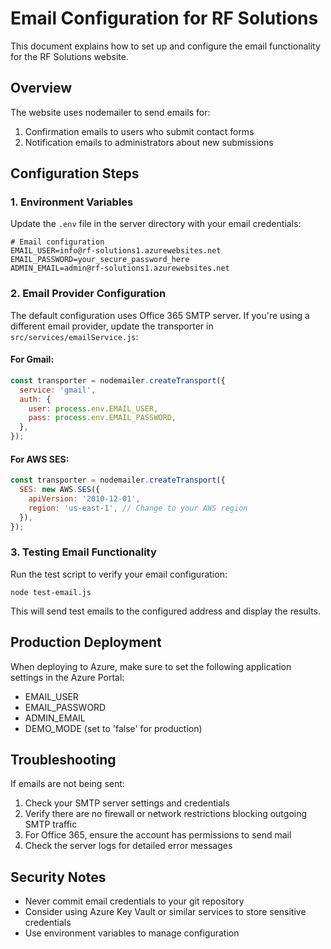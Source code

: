# Email Configuration for RF Solutions

This document explains how to set up and configure the email functionality for the RF Solutions website.

## Overview

The website uses nodemailer to send emails for:
1. Confirmation emails to users who submit contact forms
2. Notification emails to administrators about new submissions

## Configuration Steps

### 1. Environment Variables

Update the `.env` file in the server directory with your email credentials:

```
# Email configuration
EMAIL_USER=info@rf-solutions1.azurewebsites.net
EMAIL_PASSWORD=your_secure_password_here
ADMIN_EMAIL=admin@rf-solutions1.azurewebsites.net
```

### 2. Email Provider Configuration

The default configuration uses Office 365 SMTP server. If you're using a different email provider, update the transporter in `src/services/emailService.js`:

#### For Gmail:
```javascript
const transporter = nodemailer.createTransport({
  service: 'gmail',
  auth: {
    user: process.env.EMAIL_USER,
    pass: process.env.EMAIL_PASSWORD,
  },
});
```

#### For AWS SES:
```javascript
const transporter = nodemailer.createTransport({
  SES: new AWS.SES({
    apiVersion: '2010-12-01',
    region: 'us-east-1', // Change to your AWS region
  }),
});
```

### 3. Testing Email Functionality

Run the test script to verify your email configuration:

```
node test-email.js
```

This will send test emails to the configured address and display the results.

## Production Deployment

When deploying to Azure, make sure to set the following application settings in the Azure Portal:

- EMAIL_USER
- EMAIL_PASSWORD
- ADMIN_EMAIL
- DEMO_MODE (set to 'false' for production)

## Troubleshooting

If emails are not being sent:

1. Check your SMTP server settings and credentials
2. Verify there are no firewall or network restrictions blocking outgoing SMTP traffic
3. For Office 365, ensure the account has permissions to send mail
4. Check the server logs for detailed error messages

## Security Notes

- Never commit email credentials to your git repository
- Consider using Azure Key Vault or similar services to store sensitive credentials
- Use environment variables to manage configuration